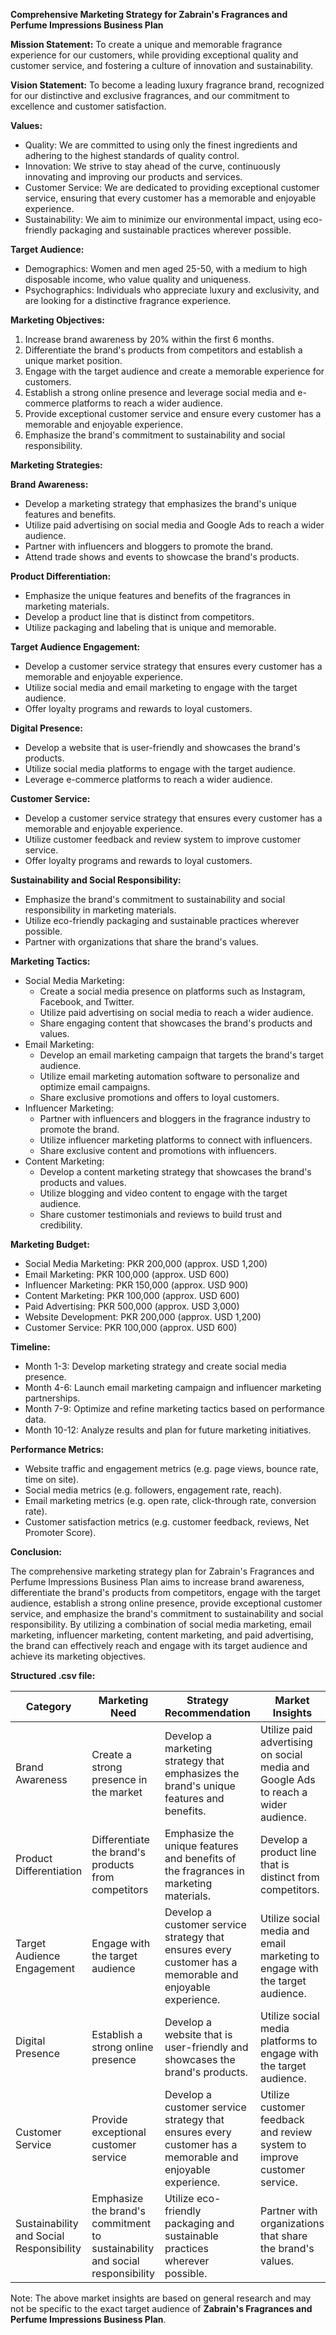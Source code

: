 **Comprehensive Marketing Strategy for Zabrain's Fragrances and Perfume Impressions Business Plan**

**Mission Statement:**
To create a unique and memorable fragrance experience for our customers, while providing exceptional quality and customer service, and fostering a culture of innovation and sustainability.

**Vision Statement:**
To become a leading luxury fragrance brand, recognized for our distinctive and exclusive fragrances, and our commitment to excellence and customer satisfaction.

**Values:**
- Quality: We are committed to using only the finest ingredients and adhering to the highest standards of quality control.
- Innovation: We strive to stay ahead of the curve, continuously innovating and improving our products and services.    
- Customer Service: We are dedicated to providing exceptional customer service, ensuring that every customer has a memorable and enjoyable experience.
- Sustainability: We aim to minimize our environmental impact, using eco-friendly packaging and sustainable practices wherever possible.

**Target Audience:**
- Demographics: Women and men aged 25-50, with a medium to high disposable income, who value quality and uniqueness.    
- Psychographics: Individuals who appreciate luxury and exclusivity, and are looking for a distinctive fragrance experience.

**Marketing Objectives:**

1. Increase brand awareness by 20% within the first 6 months.
2. Differentiate the brand's products from competitors and establish a unique market position.
3. Engage with the target audience and create a memorable experience for customers.
4. Establish a strong online presence and leverage social media and e-commerce platforms to reach a wider audience.
5. Provide exceptional customer service and ensure every customer has a memorable and enjoyable experience.
6. Emphasize the brand's commitment to sustainability and social responsibility.

**Marketing Strategies:**

**Brand Awareness:**

* Develop a marketing strategy that emphasizes the brand's unique features and benefits.
* Utilize paid advertising on social media and Google Ads to reach a wider audience.
* Partner with influencers and bloggers to promote the brand.
* Attend trade shows and events to showcase the brand's products.

**Product Differentiation:**

* Emphasize the unique features and benefits of the fragrances in marketing materials.
* Develop a product line that is distinct from competitors.
* Utilize packaging and labeling that is unique and memorable.

**Target Audience Engagement:**

* Develop a customer service strategy that ensures every customer has a memorable and enjoyable experience.
* Utilize social media and email marketing to engage with the target audience.
* Offer loyalty programs and rewards to loyal customers.

**Digital Presence:**

* Develop a website that is user-friendly and showcases the brand's products.
* Utilize social media platforms to engage with the target audience.
* Leverage e-commerce platforms to reach a wider audience.

**Customer Service:**

* Develop a customer service strategy that ensures every customer has a memorable and enjoyable experience.
* Utilize customer feedback and review system to improve customer service.
* Offer loyalty programs and rewards to loyal customers.

**Sustainability and Social Responsibility:**

* Emphasize the brand's commitment to sustainability and social responsibility in marketing materials.
* Utilize eco-friendly packaging and sustainable practices wherever possible.
* Partner with organizations that share the brand's values.

**Marketing Tactics:**

* Social Media Marketing:
	+ Create a social media presence on platforms such as Instagram, Facebook, and Twitter.
	+ Utilize paid advertising on social media to reach a wider audience.
	+ Share engaging content that showcases the brand's products and values.
* Email Marketing:
	+ Develop an email marketing campaign that targets the brand's target audience.
	+ Utilize email marketing automation software to personalize and optimize email campaigns.
	+ Share exclusive promotions and offers to loyal customers.
* Influencer Marketing:
	+ Partner with influencers and bloggers in the fragrance industry to promote the brand.
	+ Utilize influencer marketing platforms to connect with influencers.
	+ Share exclusive content and promotions with influencers.
* Content Marketing:
	+ Develop a content marketing strategy that showcases the brand's products and values.
	+ Utilize blogging and video content to engage with the target audience.
	+ Share customer testimonials and reviews to build trust and credibility.

**Marketing Budget:**

* Social Media Marketing: PKR 200,000 (approx. USD 1,200)
* Email Marketing: PKR 100,000 (approx. USD 600)
* Influencer Marketing: PKR 150,000 (approx. USD 900)
* Content Marketing: PKR 100,000 (approx. USD 600)
* Paid Advertising: PKR 500,000 (approx. USD 3,000)
* Website Development: PKR 200,000 (approx. USD 1,200)
* Customer Service: PKR 100,000 (approx. USD 600)

**Timeline:**

* Month 1-3: Develop marketing strategy and create social media presence.
* Month 4-6: Launch email marketing campaign and influencer marketing partnerships.
* Month 7-9: Optimize and refine marketing tactics based on performance data.
* Month 10-12: Analyze results and plan for future marketing initiatives.

**Performance Metrics:**

* Website traffic and engagement metrics (e.g. page views, bounce rate, time on site).
* Social media metrics (e.g. followers, engagement rate, reach).
* Email marketing metrics (e.g. open rate, click-through rate, conversion rate).
* Customer satisfaction metrics (e.g. customer feedback, reviews, Net Promoter Score).

**Conclusion:**

The comprehensive marketing strategy plan for Zabrain's Fragrances and Perfume Impressions Business Plan aims to increase brand awareness, differentiate the brand's products from competitors, engage with the target audience, establish a strong online presence, provide exceptional customer service, and emphasize the brand's commitment to sustainability and social responsibility. By utilizing a combination of social media marketing, email marketing, influencer marketing, content marketing, and paid advertising, the brand can effectively reach and engage with its target audience and achieve its marketing objectives.

**Structured .csv file:**

| Category | Marketing Need | Strategy Recommendation | Market Insights |
| --- | --- | --- | --- |
| Brand Awareness | Create a strong presence in the market | Develop a marketing strategy that emphasizes the brand's unique features and benefits. | Utilize paid advertising on social media and Google Ads to reach a wider audience. |
| Product Differentiation | Differentiate the brand's products from competitors | Emphasize the unique features and benefits of the fragrances in marketing materials. | Develop a product line that is distinct from competitors. |
| Target Audience Engagement | Engage with the target audience | Develop a customer service strategy that ensures every customer has a memorable and enjoyable experience. | Utilize social media and email marketing to engage with the target audience. |
| Digital Presence | Establish a strong online presence | Develop a website that is user-friendly and showcases the brand's products. | Utilize social media platforms to engage with the target audience. |
| Customer Service | Provide exceptional customer service | Develop a customer service strategy that ensures every customer has a memorable and enjoyable experience. | Utilize customer feedback and review system to improve customer service. |
| Sustainability and Social Responsibility | Emphasize the brand's commitment to sustainability and social responsibility | Utilize eco-friendly packaging and sustainable practices wherever possible. | Partner with organizations that share the brand's values. |

Note: The above market insights are based on general research and may not be specific to the exact target audience of **Zabrain's Fragrances and Perfume Impressions Business Plan**.